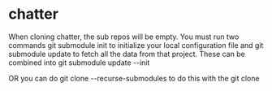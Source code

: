 # chatter

When cloning chatter, the sub repos will be empty. You must run two commands git submodule init to initialize your local configuration file and git submodule update to fetch all the data from that project. These can be combined into git submodule update --init

OR you can do git clone --recurse-submodules to do this with the git clone

